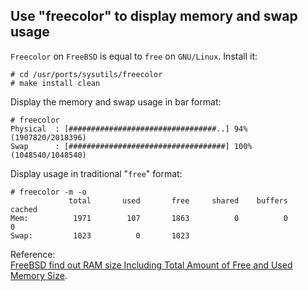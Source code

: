 Use "freecolor" to display memory and swap usage
----
`Freecolor` on `FreeBSD` is equal to `free` on `GNU/Linux`. Install it:  

	# cd /usr/ports/sysutils/freecolor
	# make install clean 

Display the memory and swap usage in bar format:  

	# freecolor
	Physical  : [#################################..] 94%   (1907820/2018396)
	Swap      : [###################################] 100%  (1048540/1048540)

Display usage in traditional "`free`" format:  

	# freecolor -m -o
	             total       used       free     shared    buffers     cached
	Mem:          1971        107       1863          0          0          0
	Swap:         1023          0       1023
Reference:  
[FreeBSD find out RAM size Including Total Amount of Free and Used Memory Size](http://www.cyberciti.biz/faq/freebsd-command-to-get-ram-information/).
